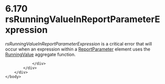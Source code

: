 <html dir="LTR" xmlns:mshelp="http://msdn.microsoft.com/mshelp" xmlns:ddue="http://ddue.schemas.microsoft.com/authoring/2003/5" xmlns:xlink="http://www.w3.org/1999/xlink" xmlns:tool="http://www.microsoft.com/tooltip">
    <head>
        <meta http-equiv="Content-Type" content="text/html; CHARSET=utf-8"></meta>
        <meta name="save" content="history"></meta>
        <title>6.170 rsRunningValueInReportParameterExpression</title>
        <xml>
            <mshelp:toctitle title="6.170 rsRunningValueInReportParameterExpression"></mshelp:toctitle>
            <mshelp:rltitle title="[MS-RDL]: rsRunningValueInReportParameterExpression"></mshelp:rltitle>
            <mshelp:keyword index="A" term="3282e236-7248-49a1-8323-d43d6b95e545"></mshelp:keyword>
            <mshelp:attr name="DCSext.ContentType" value="open specification"></mshelp:attr>
            <mshelp:attr name="AssetID" value="3282e236-7248-49a1-8323-d43d6b95e545"></mshelp:attr>
            <mshelp:attr name="TopicType" value="kbRef"></mshelp:attr>
            <mshelp:attr name="DCSext.Title" value="[MS-RDL]: rsRunningValueInReportParameterExpression" />
        </xml>
    </head>
    <body>
        <div id="header">
            <h1 class="heading">6.170 rsRunningValueInReportParameterExpression</h1>
        </div>
        <div id="mainSection">
            <div id="mainBody">
                <div id="allHistory" class="saveHistory"></div>
                <div id="sectionSection0" class="section" name="collapseableSection">
                    

<p><i>rsRunningValueInReportParameterExpression</i> is a
critical error that will occur when an expression within a <a href="7c3f4c83-9172-48db-94c1-693295c5d623.html">ReportParameter</a> element
uses the <a href="d87b6538-477f-4292-a3dd-a5774142bec6.html">RunningValue</a>
aggregate function.</p>


                </div>
            </div>
        </div>
    </body>
</html>